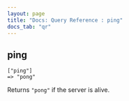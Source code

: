 ```yaml
---
layout: page
title: "Docs: Query Reference : ping"
docs_tab: "qr"
---
```


ping
----

    ["ping"]
    => "pong"

Returns `"pong"` if the server is alive.